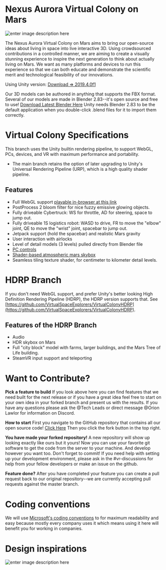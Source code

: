 
# Nexus Aurora Virtual Colony on Mars

![enter image description here](http://h2847766.stratoserver.net/pydio/public/292cda38e/dl/SpaceSuit-CaliD-Banner.png?ct=true)

The Nexus Aurora Virtual Colony on Mars aims to bring our open-source ideas about living in space into live interactive 3D. Using crowdsourced contributions in a controlled manner, we are aiming to create a visually stunning experience to inspire the next generation to think about actually living on Mars. We want as many platforms and devices to run this experience so that we can both educate and demonstrate the scientific merit and technological feasibility of our innovations.

Using Unity version: [Download => 2019.4.0f1](https://unity3d.com/get-unity/download/archive)

Our 3D models can be authored in anything that supports the FBX format.  Several of our models are made in Blender 2.83--it's open source and free to use! [Download Latest Blender Here](https://www.blender.org/)  Unity needs Blender 2.83 to be the default application when you double-click .blend files for it to import them correctly.


# Virtual Colony Specifications
This branch uses the Unity builtin rendering pipeline, to support WebGL, PCs, devices, and VR with maximum performance and portability.
 - The main branch retains the option of later upgrading to Unity's Universal Rendering Pipeline (URP), which is a high quality shader pipeline.

## Features
 - Full WebGL support [playable in-browser at this link](http://cim.lawlorcode.com/virtual-colony-WebGL/)
 - PostProcess 2 bloom filter for nice fuzzy emissive glowing objects.
 - Fully driveable Cybertruck: WS for throttle, AD for steering, space to jump out.
 - Fully driveable 1S logistics robot: WASD to drive, FR to move the "elbow" joint, QE to move the "wrist" joint, spacebar to jump out.
 - Jetpack support (hold the spacebar) and realistic Mars gravity
 - User interaction with airlocks
 - Level of detail models (3 levels) pulled directly from Blender file
 - [PC controls](https://github.com/Nexus-Aurora/vr-unity-demo/issues/12)
 - [Shader-based atmospheric mars skybox](https://github.com/Nexus-Aurora/vr-unity-demo/issues/11)
 - Seamless tiling texture shader, for centimeter to kilometer detail levels.


# HDRP Branch
If you don't need WebGL support, and prefer Unity's better looking High Definition Rendering Pipeline (HDRP), the HDRP version supports that.  See [https://github.com/VirtualSpaceExplorers/VirtualColonyHDRP](https://github.com/VirtualSpaceExplorers/VirtualColonyHDRP).


## Features of the HDRP Branch
 - Audio
 - HDR skybox on Mars
 - Full "city block" model with farms, larger buildings, and the Mars Tree of Life building.
 - SteamVR input support and teleporting

# Want to Contribute?
**Pick a feature to build** If you look above here you can find features that we need built for the next release or if you have a great idea feel free to start on your own idea in your forked branch and present us with the results. If you have any questions please ask the @Tech Leads or direct message @Orion Lawlor for information on Discord. 

**How to start** First you navigate to the GitHub repository that contains all our open source code! [ Click Here](https://github.com/Nexus-Aurora/na-unity-virtual-colony-experimental "https://github.com/Nexus-Aurora/na-unity-virtual-colony-experimental") Then you click the fork button in the top right.

**You have made your forked repository!** A new repository will show up looking exactly like ours but it yours! Now you can use your favorite git software to get the code from the server to your machine. And develop however you want too. Don't forget to commit! If you need help with setting up your development environment, please ask in the #vr-discussions for help from your fellow developers or make an issue on the github. 

**Feature done?** After you have completed your feature you can create a pull request back to our original repository--we are currently accepting pull requests against the master branch.

# Coding conventions
We will use [Microsoft's coding conventions](<https://github.com/ktaranov/naming-convention/blob/master/C%23 Coding Standards and Naming Conventions.md>) to for maximum readability and easy because mostly every company uses it which means using it here will benefit you for working in companies. 

# Design inspirations
![enter image description here](http://h2847766.stratoserver.net/pydio/public/69fe889fd/dl/Social-Media-Post-Suggestion.png?ct=true)
